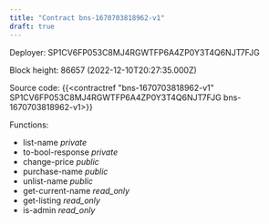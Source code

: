 ```yaml
---
title: "Contract bns-1670703818962-v1"
draft: true
---
```

Deployer: SP1CV6FP053C8MJ4RGWTFP6A4ZP0Y3T4Q6NJT7FJG


 



Block height: 86657 (2022-12-10T20:27:35.000Z)

Source code: {{<contractref "bns-1670703818962-v1" SP1CV6FP053C8MJ4RGWTFP6A4ZP0Y3T4Q6NJT7FJG bns-1670703818962-v1>}}

Functions:

* list-name _private_
* to-bool-response _private_
* change-price _public_
* purchase-name _public_
* unlist-name _public_
* get-current-name _read_only_
* get-listing _read_only_
* is-admin _read_only_
